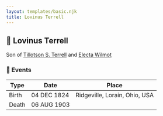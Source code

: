 ```yaml
---
layout: templates/basic.njk
title: Lovinus Terrell
---
```

## 🔵 Lovinus Terrell

Son of [Tillotson S. Terrell](/people/2/25548435) and [Electa Wilmot](/people/7/77370498)

### 📆 Events

Type | Date | Place
------ | ------ | ------
Birth | 04 DEC 1824 | Ridgeville, Lorain, Ohio, USA
Death | 06 AUG 1903 |
